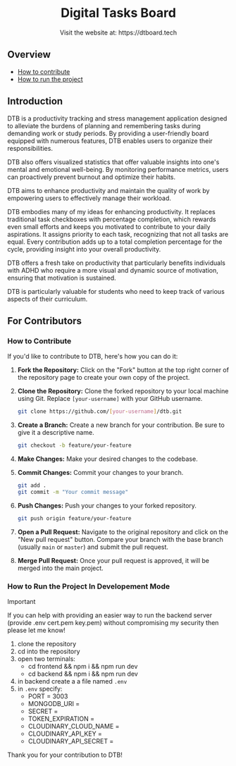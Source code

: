 <h1 align="center"><strong>Digital Tasks Board</strong></h1>

<div align="center">Visit the website at: https://dtboard.tech</div>

## Overview

- [How to contribute](https://github.com/me3zaAKAgoat/dtb?tab=readme-ov-file#how-to-contribute)
- [How to run the project](https://github.com/me3zaAKAgoat/dtb?tab=readme-ov-file#how-to-run-the-project-in-developement-mode)

## Introduction

DTB is a productivity tracking and stress management application designed to alleviate the burdens of planning and remembering tasks during demanding work or study periods. By providing a user-friendly board equipped with numerous features, DTB enables users to organize their responsibilities.

DTB also offers visualized statistics that offer valuable insights into one's mental and emotional well-being. By monitoring performance metrics, users can proactively prevent burnout and optimize their habits.

DTB aims to enhance productivity and maintain the quality of work by empowering users to effectively manage their workload.

DTB embodies many of my ideas for enhancing productivity. It replaces traditional task checkboxes with percentage completion, which rewards even small efforts and keeps you motivated to contribute to your daily aspirations. It assigns priority to each task, recognizing that not all tasks are equal. Every contribution adds up to a total completion percentage for the cycle, providing insight into your overall productivity.

DTB offers a fresh take on productivity that particularly benefits individuals with ADHD who require a more visual and dynamic source of motivation, ensuring that motivation is sustained.

DTB is particularly valuable for students who need to keep track of various aspects of their curriculum.

## For Contributors

### How to Contribute

If you'd like to contribute to DTB, here's how you can do it:

1. **Fork the Repository:** Click on the "Fork" button at the top right corner of the repository page to create your own copy of the project.
2. **Clone the Repository:** Clone the forked repository to your local machine using Git. Replace `[your-username]` with your GitHub username.

   ```bash
   git clone https://github.com/[your-username]/dtb.git
   ```

3. **Create a Branch:** Create a new branch for your contribution. Be sure to give it a descriptive name.

   ```bash
   git checkout -b feature/your-feature
   ```

4. **Make Changes:** Make your desired changes to the codebase.
5. **Commit Changes:** Commit your changes to your branch.

   ```bash
   git add .
   git commit -m "Your commit message"
   ```

6. **Push Changes:** Push your changes to your forked repository.

   ```bash
   git push origin feature/your-feature
   ```

7. **Open a Pull Request:** Navigate to the original repository and click on the "New pull request" button. Compare your branch with the base branch (usually `main` or `master`) and submit the pull request.
8. **Merge Pull Request:** Once your pull request is approved, it will be merged into the main project.

### How to Run the Project In Developement Mode

> [!IMPORTANT]  
> If you can help with providing an easier way to run the backend server (provide .env cert.pem key.pem) without compromising my security then please let me know!

1. clone the repository
2. cd into the repository
3. open two terminals:
   - cd frontend && npm i && npm run dev
   - cd backend && npm i && npm run dev
4. in backend create a a file named `.env`
5. in `.env` specify:
   - PORT = 3003
   - MONGODB_URI =
   - SECRET =
   - TOKEN_EXPIRATION =
   - CLOUDINARY_CLOUD_NAME =
   - CLOUDINARY_API_KEY =
   - CLOUDINARY_API_SECRET =

Thank you for your contribution to DTB!
